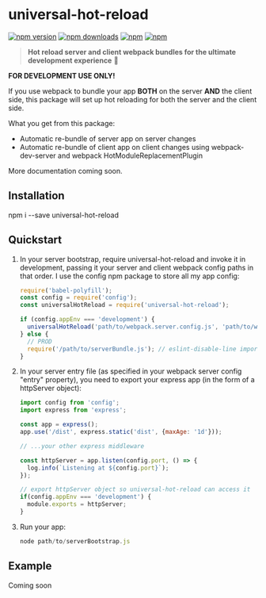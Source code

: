 # universal-hot-reload

[![npm version](https://img.shields.io/npm/v/universal-hot-reload.svg?style=flat-square)](https://www.npmjs.com/package/universal-hot-reload) [![npm downloads](https://img.shields.io/npm/dm/universal-hot-reload.svg?style=flat-square)](https://www.npmjs.com/package/universal-hot-reload) [![npm](https://img.shields.io/npm/dt/universal-hot-reload.svg?style=flat-square)](https://www.npmjs.com/package/universal-hot-reload) [![npm](https://img.shields.io/npm/l/universal-hot-reload.svg?style=flat-square)](https://www.npmjs.com/package/universal-hot-reload) 

> **Hot reload server and client webpack bundles for the ultimate development experience** :clap:

<b>FOR DEVELOPMENT USE ONLY!</b>

If you use webpack to bundle your app <b>BOTH</b> on the server <b>AND</b> the client side, this package will set up hot reloading for both the server and the client side.  

What you get from this package:

 * Automatic re-bundle of server app on server changes
 * Automatic re-bundle of client app on client changes using webpack-dev-server and webpack HotModuleReplacementPlugin
 
More documentation coming soon.

## Installation

npm i --save universal-hot-reload

## Quickstart

1. In your server bootstrap, require universal-hot-reload and invoke it in development, passing it your server and client webpack config paths in that order. I use the config npm package to store all my app config:

    ```javascript
    require('babel-polyfill');
    const config = require('config');
    const universalHotReload = require('universal-hot-reload');
    
    if (config.appEnv === 'development') {
      universalHotReload('path/to/webpack.server.config.js', 'path/to/webpack.client.config.js');
    } else {
      // PROD
      require('/path/to/serverBundle.js'); // eslint-disable-line import/no-unresolved
    }

    ```

2. In your server entry file (as specified in your webpack server config "entry" property), you need to export your express app (in the form of a httpServer object):

    ```javascript
    import config from 'config';
    import express from 'express';
    
    const app = express();
    app.use('/dist', express.static('dist', {maxAge: '1d'}));

    // ...your other express middleware
    
    const httpServer = app.listen(config.port, () => {
      log.info(`Listening at ${config.port}`);
    });
    
    // export httpServer object so universal-hot-reload can access it
    if(config.appEnv === 'development') {
      module.exports = httpServer;
    }

    ```

3. Run your app:
    
    ```javascript
    node path/to/serverBootstrap.js
    ```

## Example
Coming soon 
